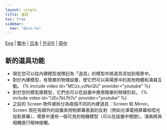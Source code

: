 ```yaml
---
layout: single
title: 道具
toc: true
sidebar:
  nav: "docs-tw"
---
```

[Eng](/dancexr/features/props) | [繁中](/tw/dancexr/features/props) | [日本](/jp/dancexr/features/props) | [한국어](/kr/dancexr/features/props) | [简中](/zh/dancexr/features/props)


## 新的道具功能
* 現在您可以從內建模型或標記為「道具」的模型中將道具添加到場景中。
* 對於內建模型，有簡單的物理設置，使它們可以與場景中的其他物體和演員互動。
{% include video id="MCzx_vzNcQU" provider="youtube" %}
* 對於您的模型庫模型，它們也可以在設置中應用簡單的物理形狀。
{% include video id="UEc7kLflt7o" provider="youtube" %}
* 之前的 Screen 物件被拆分為兩個不同的內建道具：Screen 和 Mirror。Screen 現在有額外的設置來控制屏幕表面的反射（例如光澤電視屏幕和啞光投影屏幕），場景中還有一個可見的相機模型（可以在設置中關閉）。演員將與相機進行眼神接觸。